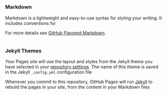 #
### Markdown

Markdown is a lightweight and easy-to-use syntax for styling your writing. It includes conventions for

For more details see [GitHub Flavored Markdown](https://guides.github.com/features/mastering-markdown/).

#
### Jekyll Themes

Your Pages site will use the layout and styles from the Jekyll theme you have selected in your [repository settings](https://github.com/7pub/cdn-gw/settings). The name of this theme is saved in the Jekyll `_config.yml` configuration file

Whenever you commit to this repository, GitHub Pages will run [Jekyll](https://jekyllrb.com/) to rebuild the pages in your site, from the content in your Markdown files

#